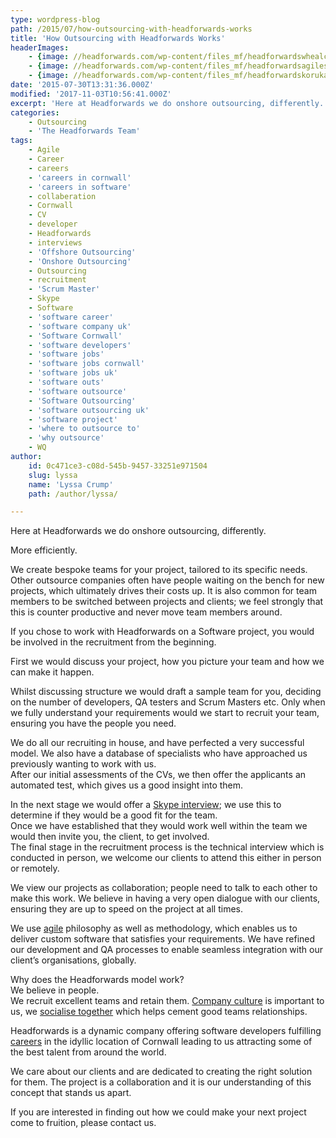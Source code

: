 ```yaml
---
type: wordpress-blog
path: /2015/07/how-outsourcing-with-headforwards-works
title: 'How Outsourcing with Headforwards Works'
headerImages:
    - {image: //headforwards.com/wp-content/files_mf/headforwardswhealcoatescornwall62.jpg, text: 'Outsourcing '}
    - {image: //headforwards.com/wp-content/files_mf/headforwardsagilesoftwaredev87.jpg, text: ""}
    - {image: //headforwards.com/wp-content/files_mf/headforwardskorukayakingstagnes.jpg, text: ""}
date: '2015-07-30T13:31:36.000Z'
modified: '2017-11-03T10:56:41.000Z'
excerpt: 'Here at Headforwards we do onshore outsourcing, differently. More efficiently. We create bespoke teams for your project, tailored to its specific needs. Other outsource companies often have people waiting on the bench for new projects, which ultimately drives their costs up. It is also common for team members to be switched between projects and clients; …'
categories:
    - Outsourcing
    - 'The Headforwards Team'
tags:
    - Agile
    - Career
    - careers
    - 'careers in cornwall'
    - 'careers in software'
    - collaberation
    - Cornwall
    - CV
    - developer
    - Headforwards
    - interviews
    - 'Offshore Outsourcing'
    - 'Onshore Outsourcing'
    - Outsourcing
    - recruitment
    - 'Scrum Master'
    - Skype
    - Software
    - 'software career'
    - 'software company uk'
    - 'Software Cornwall'
    - 'software developers'
    - 'software jobs'
    - 'software jobs cornwall'
    - 'software jobs uk'
    - 'software outs'
    - 'software outsource'
    - 'Software Outsourcing'
    - 'software outsourcing uk'
    - 'software project'
    - 'where to outsource to'
    - 'why outsource'
    - WQ
author:
    id: 0c471ce3-c08d-545b-9457-33251e971504
    slug: lyssa
    name: 'Lyssa Crump'
    path: /author/lyssa/

---
```

Here at Headforwards we do onshore outsourcing, differently.

More efficiently.

We create bespoke teams for your project, tailored to its specific needs.  
Other outsource companies often have people waiting on the bench for new projects, which ultimately drives their costs up. It is also common for team members to be switched between projects and clients; we feel strongly that this is counter productive and never move team members around.

If you chose to work with Headforwards on a Software project, you would be involved in the recruitment from the beginning.

First we would discuss your project, how you picture your team and how we can make it happen.

Whilst discussing structure we would draft a sample team for you, deciding on the number of developers, QA testers and Scrum Masters etc. Only when we fully understand your requirements would we start to recruit your team, ensuring you have the people you need.

We do all our recruiting in house, and have perfected a very successful model. We also have a database of specialists who have approached us previously wanting to work with us.  
After our initial assessments of the CVs, we then offer the applicants an automated test, which gives us a good insight into them.

In the next stage we would offer a [Skype interview](http://www.headforwards.com/2015/06/top-10-tips-for-a-successful-skype-interview/); we use this to determine if they would be a good fit for the team.  
Once we have established that they would work well within the team we would then invite you, the client, to get involved.  
The final stage in the recruitment process is the technical interview which is conducted in person, we welcome our clients to attend this either in person or remotely.

We view our projects as collaboration; people need to talk to each other to make this work. We believe in having a very open dialogue with our clients, ensuring they are up to speed on the project at all times.

We use [agile](http://www.agilemanifesto.org/) philosophy as well as methodology, which enables us to deliver custom software that satisfies your requirements. We have refined our development and QA processes to enable seamless integration with our client’s organisations, globally.

Why does the Headforwards model work?  
We believe in people.  
We recruit excellent teams and retain them. [Company culture](http://www.forbes.com/sites/jacobmorgan/2015/01/23/the-importance-of-corporate-culture/) is important to us, we [socialise together](http://www.headforwards.com/2015/06/first-headforwards-team-beach-bbq-of-2015-2/) which helps cement good teams relationships.

Headforwards is a dynamic company offering software developers fulfilling [careers](http://www.headforwards.com/careers/) in the idyllic location of Cornwall leading to us attracting some of the best talent from around the world.

We care about our clients and are dedicated to creating the right solution for them. The project is a collaboration and it is our understanding of this concept that stands us apart.

If you are interested in finding out how we could make your next project come to fruition, please contact us.
